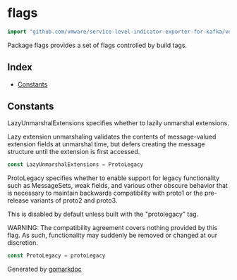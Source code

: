 <!-- Code generated by gomarkdoc. DO NOT EDIT -->

# flags

```go
import "github.com/vmware/service-level-indicator-exporter-for-kafka/vendor/google.golang.org/protobuf/internal/flags"
```

Package flags provides a set of flags controlled by build tags.

## Index

- [Constants](<#constants>)


## Constants

LazyUnmarshalExtensions specifies whether to lazily unmarshal extensions.

Lazy extension unmarshaling validates the contents of message\-valued extension fields at unmarshal time, but defers creating the message structure until the extension is first accessed.

```go
const LazyUnmarshalExtensions = ProtoLegacy
```

ProtoLegacy specifies whether to enable support for legacy functionality such as MessageSets, weak fields, and various other obscure behavior that is necessary to maintain backwards compatibility with proto1 or the pre\-release variants of proto2 and proto3.

This is disabled by default unless built with the "protolegacy" tag.

WARNING: The compatibility agreement covers nothing provided by this flag. As such, functionality may suddenly be removed or changed at our discretion.

```go
const ProtoLegacy = protoLegacy
```



Generated by [gomarkdoc](<https://github.com/princjef/gomarkdoc>)
